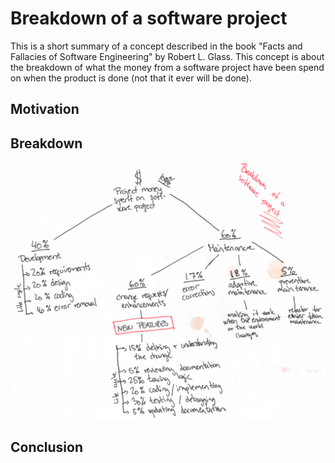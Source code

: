 # Breakdown of a software project
This is a short summary of a concept described in the book "Facts and Fallacies of Software Engineering" by Robert L. Glass. This concept is about the breakdown of what the money from a software project have been spend on when the product is done (not that it ever will be done).

## Motivation

## Breakdown
![](./dumps/Breakdown_of_a_software_project.png)

## Conclusion